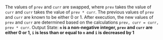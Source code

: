 The values of `prev` and `curr` are swapped, where `prev` takes the value of `curr` and `curr` takes the value of `prev * curr`. The previous values of `prev` and `curr` are known to be either 0 or 1. After execution, the new values of `prev` and `curr` are determined based on the calculations `prev, curr = curr, prev * curr`. 
Output State: **`n` is a non-negative integer, `prev` and `curr` are either 0 or 1, `i` is less than or equal to `n` and `i` is decreased by 1**